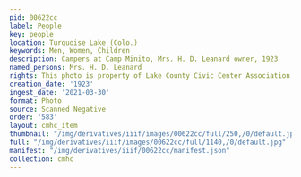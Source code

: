 ```yaml
---
pid: 00622cc
label: People
key: people
location: Turquoise Lake (Colo.)
keywords: Men, Women, Children
description: Campers at Camp Minito, Mrs. H. D. Leanard owner, 1923
named_persons: Mrs. H. D. Leanard
rights: This photo is property of Lake County Civic Center Association.
creation_date: '1923'
ingest_date: '2021-03-30'
format: Photo
source: Scanned Negative
order: '583'
layout: cmhc_item
thumbnail: "/img/derivatives/iiif/images/00622cc/full/250,/0/default.jpg"
full: "/img/derivatives/iiif/images/00622cc/full/1140,/0/default.jpg"
manifest: "/img/derivatives/iiif/00622cc/manifest.json"
collection: cmhc
---
```

